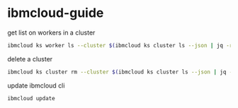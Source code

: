 # ibmcloud-guide

get list on workers in a cluster
```bash
ibmcloud ks worker ls --cluster $(ibmcloud ks cluster ls --json | jq -r '.[0].name')
```

delete a cluster
```bash
ibmcloud ks cluster rm --cluster $(ibmcloud ks cluster ls --json | jq -r '.[0].name') -f
```


update ibmcloud cli
```bash
ibmcloud update
```

